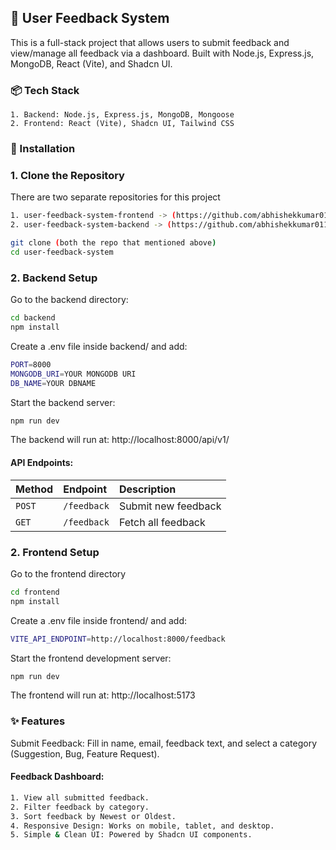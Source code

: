 
## 📝 User Feedback System

This is a full-stack project that allows users to submit feedback and view/manage all feedback via a dashboard.
Built with Node.js, Express.js, MongoDB, React (Vite), and Shadcn UI.

### 📦 Tech Stack
    1. Backend: Node.js, Express.js, MongoDB, Mongoose
    2. Frontend: React (Vite), Shadcn UI, Tailwind CSS


### 🚀 Installation

### 1. Clone the Repository

There are two separate repositories for this project
```bash
1. user-feedback-system-frontend -> (https://github.com/abhishekkumar011/User-feedback-system-frontend)
2. user-feedback-system-backend -> (https://github.com/abhishekkumar011/User-feedback-system-backend)
```

```bash
git clone (both the repo that mentioned above)
cd user-feedback-system
```

### 2. Backend Setup
Go to the backend directory:
```bash
cd backend
npm install
```
Create a .env file inside backend/ and add:

```bash
PORT=8000
MONGODB_URI=YOUR MONGODB URI
DB_NAME=YOUR DBNAME
```

Start the backend server:
```bash
npm run dev
```

The backend will run at: http://localhost:8000/api/v1/

#### API Endpoints:

| Method | Endpoint     | Description                |
| :-------- | :------- | :------------------------- |
| `POST` | `/feedback` | Submit new feedback |
| `GET` | `/feedback` | Fetch all feedback |    

### 2. Frontend Setup

Go to the frontend directory
```bash
cd frontend
npm install
```

Create a .env file inside frontend/ and add:
```bash
VITE_API_ENDPOINT=http://localhost:8000/feedback
```

Start the frontend development server:
```bash
npm run dev
```
The frontend will run at: http://localhost:5173

### ✨ Features
Submit Feedback: Fill in name, email, feedback text, and select a category (Suggestion, Bug, Feature Request).

#### Feedback Dashboard:

```bash
1. View all submitted feedback.
2. Filter feedback by category.
3. Sort feedback by Newest or Oldest.
4. Responsive Design: Works on mobile, tablet, and desktop.
5. Simple & Clean UI: Powered by Shadcn UI components.
```